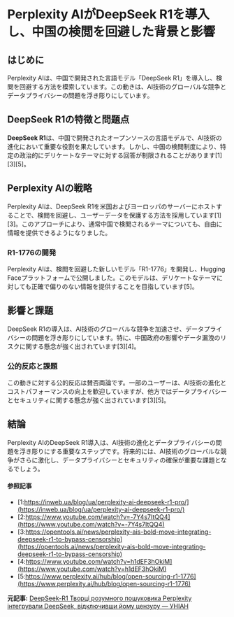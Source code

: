 # Perplexity AIがDeepSeek R1を導入し、中国の検閲を回避した背景と影響

## はじめに

Perplexity AIは、中国で開発された言語モデル「DeepSeek R1」を導入し、検閲を回避する方法を模索しています。この動きは、AI技術のグローバルな競争とデータプライバシーの問題を浮き彫りにしています。

## DeepSeek R1の特徴と問題点

**DeepSeek R1**は、中国で開発されたオープンソースの言語モデルで、AI技術の進化において重要な役割を果たしています。しかし、中国の検閲制度により、特定の政治的にデリケートなテーマに対する回答が制限されることがあります[1][3][5]。

## Perplexity AIの戦略

Perplexity AIは、DeepSeek R1を米国およびヨーロッパのサーバーにホストすることで、検閲を回避し、ユーザーデータを保護する方法を採用しています[1][3]。このアプローチにより、通常中国で検閲されるテーマについても、自由に情報を提供できるようになりました。

### R1-1776の開発

Perplexity AIは、検閲を回避した新しいモデル「R1-1776」を開発し、Hugging Faceプラットフォームで公開しました。このモデルは、デリケートなテーマに対しても正確で偏りのない情報を提供することを目指しています[5]。

## 影響と課題

DeepSeek R1の導入は、AI技術のグローバルな競争を加速させ、データプライバシーの問題を浮き彫りにしています。特に、中国政府の影響やデータ漏洩のリスクに関する懸念が強く出されています[3][4]。

### 公的反応と課題

この動きに対する公的反応は賛否両論です。一部のユーザーは、AI技術の進化とコストパフォーマンスの向上を歓迎していますが、他方ではデータプライバシーとセキュリティに関する懸念が強く出されています[3][5]。

## 結論

Perplexity AIのDeepSeek R1導入は、AI技術の進化とデータプライバシーの問題を浮き彫りにする重要なステップです。将来的には、AI技術のグローバルな競争がさらに激化し、データプライバシーとセキュリティの確保が重要な課題となるでしょう。

#### 参照記事
- [1:https://inweb.ua/blog/ua/perplexity-ai-deepseek-r1-pro/](https://inweb.ua/blog/ua/perplexity-ai-deepseek-r1-pro/)
- [2:https://www.youtube.com/watch?v=-7Y4s7ItQQ4](https://www.youtube.com/watch?v=-7Y4s7ItQQ4)
- [3:https://opentools.ai/news/perplexity-ais-bold-move-integrating-deepseek-r1-to-bypass-censorship](https://opentools.ai/news/perplexity-ais-bold-move-integrating-deepseek-r1-to-bypass-censorship)
- [4:https://www.youtube.com/watch?v=h1dEF3hOkiM](https://www.youtube.com/watch?v=h1dEF3hOkiM)
- [5:https://www.perplexity.ai/hub/blog/open-sourcing-r1-1776](https://www.perplexity.ai/hub/blog/open-sourcing-r1-1776)


**元記事:** [DeepSeek-R1 Творці розумного пошуковика Perplexity інтегрували DeepSeek, відключивши йому цензуру — УНІАН](https://www.unian.ua/techno/neiroseti/deepseek-r1-tvorci-rozumnogo-poshukovika-perplexity-integruvali-deepseek-vidklyuchivshi-yomu-cenzuru-12920736.html)